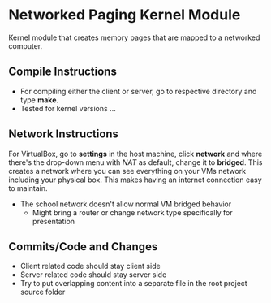 # Networked Paging Kernel Module
Kernel module that creates memory pages that are mapped to a networked computer.

## Compile Instructions
* For compiling either the client or server, go to respective directory and type **make**.
* Tested for kernel versions ...

## Network Instructions
For VirtualBox, go to **settings** in the host machine, click **network** and where there's the drop-down menu with _NAT_ as default, change it to **bridged**. This creates a network where you can see everything on your VMs network including your physical box. This makes having an internet connection easy to maintain.
* The school network doesn't allow normal VM bridged behavior 
    * Might bring a router or change network type specifically for presentation

## Commits/Code and Changes
* Client related code should stay client side 
* Server related code should stay server side 
* Try to put overlapping content into a separate file in the root project source folder
